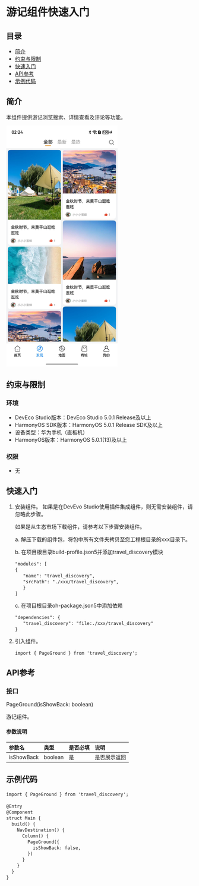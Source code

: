 # 游记组件快速入门

## 目录

- [简介](#简介)
- [约束与限制](#约束与限制)
- [快速入门](#快速入门)
- [API参考](#API参考)
- [示例代码](#示例代码)

## 简介

本组件提供游记浏览搜索、详情查看及评论等功能。

<img src="screenshots/discovery.jpg" width="300">

## 约束与限制
### 环境
* DevEco Studio版本：DevEco Studio 5.0.1 Release及以上
* HarmonyOS SDK版本：HarmonyOS 5.0.1 Release SDK及以上
* 设备类型：华为手机（直板机）
* HarmonyOS版本：HarmonyOS 5.0.1(13)及以上

### 权限
* 无

## 快速入门
1. 安装组件。
   如果是在DevEvo Studio使用插件集成组件，则无需安装组件，请忽略此步骤。

   如果是从生态市场下载组件，请参考以下步骤安装组件。

   a. 解压下载的组件包，将包中所有文件夹拷贝至您工程根目录的xxx目录下。

   b. 在项目根目录build-profile.json5并添加travel_discovery模块
   ```
   "modules": [
   {
      "name": "travel_discovery",
      "srcPath": "./xxx/travel_discovery",
      }
   ]
   ```
   c. 在项目根目录oh-package.json5中添加依赖
   ```
   "dependencies": {
      "travel_discovery": "file:./xxx/travel_discovery"
   }
   ```

2. 引入组件。

   ```
   import { PageGround } from 'travel_discovery';
   ```

## API参考

### 接口

PageGround(isShowBack: boolean)

游记组件。

#### 参数说明

| 参数名              | 类型                                | 是否必填 | 说明     |
|:-----------------|:----------------------------------|:-----|:-------|
| isShowBack       | boolean                       | 是    | 是否展示返回 |

## 示例代码

```
import { PageGround } from 'travel_discovery';

@Entry
@Component
struct Main {
  build() {
    NavDestination() {
      Column() {
        PageGround({
          isShowBack: false,
        })
      }
    }
  }
}
```
